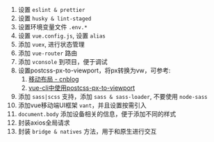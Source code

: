 1. 设置 `eslint & prettier`
2. 设置 `husky & lint-staged`
3. 设置环境变量文件 `.env.*`
4. 设置 `vue.config.js`, 设置 `alias`
5. 添加 `vuex`, 进行状态管理
6. 添加 `vue-router` 路由
7. 添加 `vconsole` 到项目，便于调试
8. 设置postcss-px-to-viewport，将px转换为vw，可参考:
   1. [移动布局 - cnblog](https://www.cnblogs.com/zhangnan35/p/12682925.html)
   2. [vue-cli中使用postcss-px-to-viewport](https://blog.csdn.net/Charissa2017/article/details/105420971)
9. 添加 `sass|scss` 支持，添加 `sass & sass-loader`, 不要使用 `node-sass`
10. 添加vue移动端UI框架 `vant`，并且设置按需引入
11. `document.body` 添加设备相关的信息，便于添加不同的样式
12. 封装axios全局请求
13. 封装 `bridge & natives` 方法，用于和原生进行交互